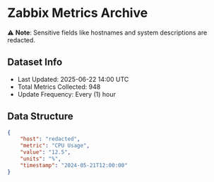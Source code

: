 # Zabbix Metrics Archive

⚠️ **Note**: Sensitive fields like hostnames and system descriptions are redacted.

## Dataset Info
- Last Updated: 2025-06-22 14:00 UTC
- Total Metrics Collected: 948
- Update Frequency: Every (1) hour

## Data Structure
```json
{
    "host": "redacted",
    "metric": "CPU Usage",
    "value": "12.5",
    "units": "%",
    "timestamp": "2024-05-21T12:00:00"
}
```
